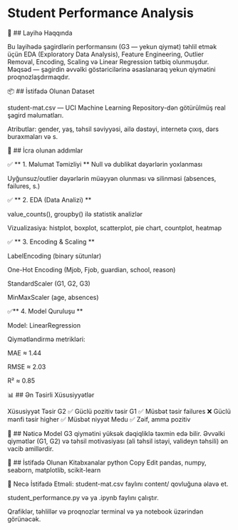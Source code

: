 # Student Performance Analysis

🎯 ## Layihə Haqqında

Bu layihədə şagirdlərin performansını (G3 — yekun qiymət) təhlil etmək üçün EDA (Exploratory Data Analysis), Feature Engineering, Outlier Removal, Encoding, Scaling və Linear Regression tətbiq olunmuşdur. Məqsəd — şagirdin əvvəlki göstəricilərinə əsaslanaraq yekun qiymətini proqnozlaşdırmaqdır.

📦 ## İstifadə Olunan Dataset

student-mat.csv — UCI Machine Learning Repository-dən götürülmüş real şagird məlumatları.

Atributlar: gender, yaş, təhsil səviyyəsi, ailə dəstəyi, internetə çıxış, dərs buraxmaları və s.

🔧 ## İcra olunan addımlar

✅ ** 1. Məlumat Təmizliyi **
Null və dublikat dəyərlərin yoxlanması

Uyğunsuz/outlier dəyərlərin müəyyən olunması və silinməsi (absences, failures, s.)

✅ ** 2. EDA (Data Analizi) **

value_counts(), groupby() ilə statistik analizlər

Vizualizasiya: histplot, boxplot, scatterplot, pie chart, countplot, heatmap

✅ ** 3. Encoding & Scaling **

LabelEncoding (binary sütunlar)

One-Hot Encoding (Mjob, Fjob, guardian, school, reason)

StandardScaler (G1, G2, G3)

MinMaxScaler (age, absences)

✅** 4. Model Quruluşu **

Model: LinearRegression

Qiymətləndirmə metrikləri:

MAE ≈ 1.44

RMSE ≈ 2.03

R² ≈ 0.85

📊 ## Ən Təsirli Xüsusiyyətlər

Xüsusiyyət	Təsir
G2	✅ Güclü pozitiv təsir
G1	✅ Müsbət təsir
failures	❌ Güclü mənfi təsir
higher	✅ Müsbət niyyət
Medu	✅ Zəif, amma pozitiv

📌 ## Nəticə
Model G3 qiymətini yüksək dəqiqliklə təxmin edə bilir. Əvvəlki qiymətlər (G1, G2) və təhsil motivasiyası (ali təhsil istəyi, valideyn təhsili) ən vacib amillərdir.

🧪 ## İstifadə Olunan Kitabxanalar
python
Copy
Edit
pandas, numpy, seaborn, matplotlib, scikit-learn

🚀 Necə İstifadə Etməli:
student-mat.csv faylını content/ qovluğuna əlavə et.

student_performance.py və ya .ipynb faylını çalıştır.

Qrafiklər, təhlillər və proqnozlar terminal və ya notebook üzərindən görünəcək.

